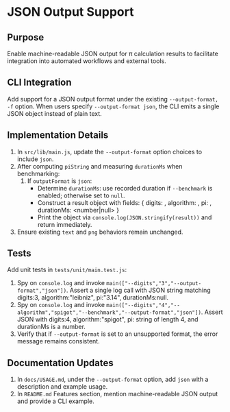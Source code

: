 # JSON Output Support

## Purpose
Enable machine-readable JSON output for π calculation results to facilitate integration into automated workflows and external tools.

## CLI Integration
Add support for a JSON output format under the existing `--output-format, -f` option. When users specify `--output-format json`, the CLI emits a single JSON object instead of plain text.

## Implementation Details
1. In `src/lib/main.js`, update the `--output-format` option choices to include `json`.
2. After computing `piString` and measuring `durationMs` when benchmarking:
   1. If `outputFormat` is `json`:
      - Determine `durationMs`: use recorded duration if `--benchmark` is enabled; otherwise set to `null`.
      - Construct a result object with fields:
        {
          digits: <number>,
          algorithm: <string>,
          pi: <string>,
          durationMs: <number|null>
        }
      - Print the object via `console.log(JSON.stringify(result))` and return immediately.
3. Ensure existing `text` and `png` behaviors remain unchanged.

## Tests
Add unit tests in `tests/unit/main.test.js`:
1. Spy on `console.log` and invoke `main(["--digits","3","--output-format","json"])`. Assert a single log call with JSON string matching digits:3, algorithm:"leibniz", pi:"3.14", durationMs:null.
2. Spy on `console.log` and invoke `main(["--digits","4","--algorithm","spigot","--benchmark","--output-format","json"])`. Assert JSON with digits:4, algorithm:"spigot", pi: string of length 4, and durationMs is a number.
3. Verify that if `--output-format` is set to an unsupported format, the error message remains consistent.

## Documentation Updates
1. In `docs/USAGE.md`, under the `--output-format` option, add `json` with a description and example usage.
2. In `README.md` Features section, mention machine-readable JSON output and provide a CLI example.

